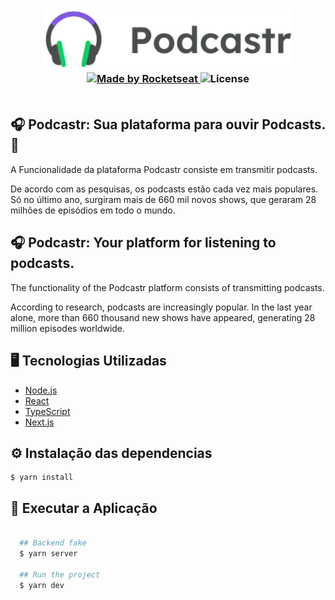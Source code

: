 <h3 align="center">
    <img src="./public/img/logo.svg" width="400px" /> <br>
  <a href="https://rocketseat.com.br">
    <img alt="Made by Rocketseat" src="https://img.shields.io/badge/made%20by-Rocketseat-%237519C1">
  </a>
  <a>
  <img alt="License" src="https://img.shields.io/github/license/vitorserrano/ecoleta?color=%237519C1">
  <br><br>
</p>
</h3>

## :headphones:	Podcastr: Sua plataforma para ouvir Podcasts. :purple_heart:
<p> A Funcionalidade da plataforma Podcastr consiste em transmitir podcasts. </p>
<p> De acordo com as pesquisas, os podcasts estão cada vez mais populares. Só no último ano, surgiram mais de 660 mil novos shows, que geraram 28 milhões de episódios em todo o mundo.</p>

## :headphones:	Podcastr: Your platform for listening to podcasts.
<p> The functionality of the Podcastr platform consists of transmitting podcasts. </p>
<p> According to research, podcasts are increasingly popular. In the last year alone, more than 660 thousand new shows have appeared, generating 28 million episodes worldwide.</p>



## :desktop_computer:	 Tecnologias Utilizadas

- [Node.js](https://nodejs.org/en/)
- [React](https://pt-br.reactjs.org/)
- [TypeScript](https://www.typescriptlang.org/)
- [Next.js](https://nextjs.org/)

## <dt> :gear: Instalação das dependencias </dt>
```shell 
$ yarn install
```

## :rocket: Executar a Aplicação

```sh

  ## Backend fake
  $ yarn server
  
  ## Run the project
  $ yarn dev
```

